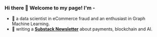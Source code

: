 ### Hi there 👋 Welcome to my page! I'm -

- 🤗 a data scientist in eCommerce fraud and an enthusiast in Graph Machine Learning. 
- 💬 writing a [**Substack Newsletter**](https://sisilio.substack.com/) about payments, blockchain and AI. 


<!--
**zixi-liu/zixi-liu** is a ✨ _special_ ✨ repository because its `README.md` (this file) appears on your GitHub profile.

Here are some ideas to get you started:

- 🔭 I’m currently working on ...
- 🌱 I’m currently learning ...
- 👯 I’m looking to collaborate on ...
- 🤔 I’m looking for help with ...
- 💬 Ask me about ...
- 📫 How to reach me: ...
- 😄 Pronouns: ...
- ⚡ Fun fact: ...
-->
